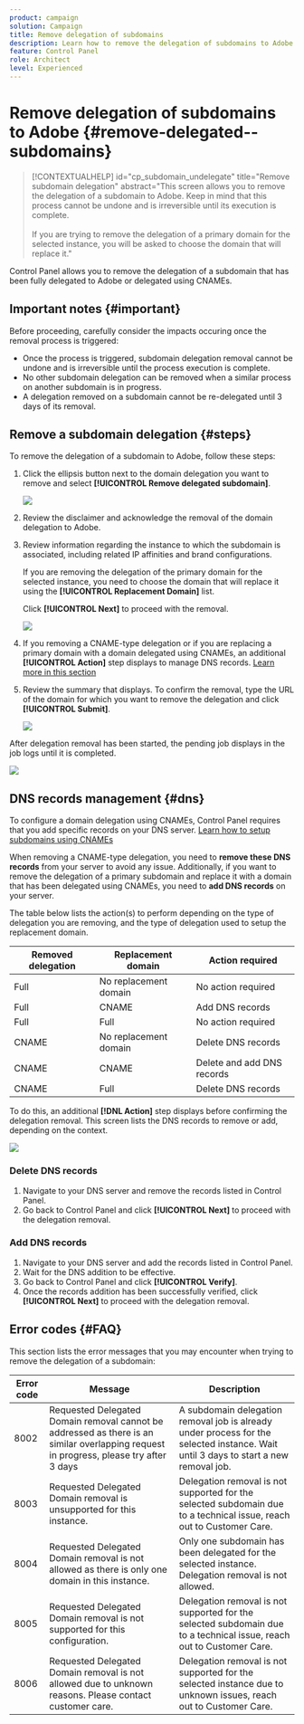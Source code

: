 ```yaml
---
product: campaign
solution: Campaign 
title: Remove delegation of subdomains
description: Learn how to remove the delegation of subdomains to Adobe.
feature: Control Panel
role: Architect
level: Experienced
---
```

# Remove delegation of subdomains to Adobe {#remove-delegated--subdomains}

>[!CONTEXTUALHELP]
>id="cp_subdomain_undelegate"
>title="Remove subdomain delegation"
>abstract="This screen allows you to remove the delegation of a subdomain to Adobe. Keep in mind that this process cannot be undone and is irreversible until its execution is complete.<br><br>If you are trying to remove the delegation of a primary domain for the selected instance, you will be asked to choose the domain that will replace it."

Control Panel allows you to remove the delegation of a subdomain that has been fully delegated to Adobe or delegated using CNAMEs.

## Important notes {#important}

Before proceeding, carefully consider the impacts occuring once the removal process is triggered:

* Once the process is triggered, subdomain delegation removal cannot be undone and is irreversible until the process execution is complete.
* No other subdomain delegation can be removed when a similar process on another subdomain is in progress.
* A delegation removed on a subdomain cannot be re-delegated until 3 days of its removal.

## Remove a subdomain delegation {#steps}

To remove the delegation of a subdomain to Adobe, follow these steps:

1. Click the ellipsis button next to the domain delegation you want to remove and select **[!UICONTROL Remove delegated subdomain]**.

    ![](assets/undelegate-subdomain.png)

1. Review the disclaimer and acknowledge the removal of the domain delegation to Adobe.

1. Review information regarding the instance to which the subdomain is associated, including related IP affinities and brand configurations.

    If you are removing the delegation of the primary domain for the selected instance, you need to choose the domain that will replace it using the **[!UICONTROL Replacement Domain]** list.
    
    Click **[!UICONTROL Next]** to proceed with the removal.

    ![](assets/undelegate-subdomain-details.png)

1. If you removing a CNAME-type delegation or if you are replacing a primary domain with a domain delegated using CNAMEs, an additional **[!UICONTROL Action]** step displays to manage DNS records. [Learn more in this section](#dns)

1. Review the summary that displays. To confirm the removal, type the URL of the domain for which you want to remove the delegation and click **[!UICONTROL Submit]**.

    ![](assets/undelegate-submit.png)

After delegation removal has been started, the pending job displays in the job logs until it is completed.

![](assets/undelegate-job.png)

## DNS records management {#dns}

To configure a domain delegation using CNAMEs, Control Panel requires that you add specific records on your DNS server. [Learn how to setup subdomains using CNAMEs](setting-up-new-subdomain.md#use-cnames)

When removing a CNAME-type delegation, you need to **remove these DNS records** from your server to avoid any issue. Additionally, if you want to remove the delegation of a primary subdomain and replace it with a domain that has been delegated using CNAMEs, you need to **add DNS records** on your server.  

The table below lists the action(s) to perform depending on the type of delegation you are removing, and the type of delegation used to setup the replacement domain.

|Removed delegation|Replacement domain|Action required|
|  ---  |  ---  |  ---  |
|Full|No replacement domain|No action required|
|Full|CNAME|Add DNS records|
|Full|Full|No action required|
|CNAME|No replacement domain|Delete DNS records|
|CNAME|CNAME|Delete and add DNS records|
|CNAME|Full|Delete DNS records|

To do this, an additional **[!DNL Action]** step displays before confirming the delegation removal. This screen lists the DNS records to remove or add, depending on the context.

![](assets/action-step.png)

### Delete DNS records

1. Navigate to your DNS server and remove the records listed in Control Panel.
1. Go back to Control Panel and click **[!UICONTROL Next]** to proceed with the delegation removal.

### Add DNS records

1. Navigate to your DNS server and add the records listed in Control Panel.
1. Wait for the DNS addition to be effective.
1. Go back to Control Panel and click **[!UICONTROL Verify]**.
1. Once the records addition has been successfully verified, click **[!UICONTROL Next]** to proceed with the delegation removal.  

## Error codes {#FAQ}

This section lists the error messages that you may encounter when trying to remove the delegation of a subdomain:

|Error code|Message|Description|
|  ---  |  ---  |  ---  |
|8002|Requested Delegated Domain removal cannot be addressed as there is an similar overlapping request in progress, please try after 3 days|A subdomain delegation removal job is already under process for the selected instance. Wait until 3 days to start a new removal job.|
|8003|Requested Delegated Domain removal is unsupported for this instance.|Delegation removal is not supported for the selected subdomain due to a technical issue, reach out to Customer Care.|
|8004|Requested Delegated Domain removal is not allowed as there is only one domain in this instance.|Only one subdomain has been delegated for the selected instance. Delegation removal is not allowed.|
|8005|Requested Delegated Domain removal is not supported for this configuration.|Delegation removal is not supported for the selected subdomain due to a technical issue, reach out to Customer Care.|
|8006|Requested Delegated Domain removal is not allowed due to unknown reasons. Please contact customer care.|Delegation removal is not supported for the selected instance due to unknown issues, reach out to Customer Care.|
